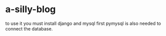 # a-silly-blog

to use it you must install django and mysql first
pymysql is also needed to connect the database.

